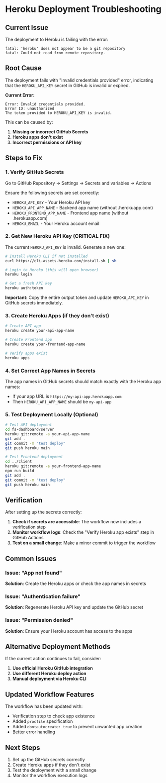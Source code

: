 # Heroku Deployment Troubleshooting

## Current Issue

The deployment to Heroku is failing with the error:
```
fatal: 'heroku' does not appear to be a git repository
fatal: Could not read from remote repository.
```

## Root Cause

The deployment fails with "Invalid credentials provided" error, indicating that the `HEROKU_API_KEY` secret in GitHub is invalid or expired.

**Current Error:**
```
Error: Invalid credentials provided.
Error ID: unauthorized
The token provided to HEROKU_API_KEY is invalid.
```

This can be caused by:

1. **Missing or incorrect GitHub Secrets**
2. **Heroku apps don't exist**
3. **Incorrect permissions or API key**

## Steps to Fix

### 1. Verify GitHub Secrets

Go to GitHub Repository → Settings → Secrets and variables → Actions

Ensure the following secrets are set correctly:

- `HEROKU_API_KEY` - Your Heroku API key
- `HEROKU_API_APP_NAME` - Backend app name (without .herokuapp.com)
- `HEROKU_FRONTEND_APP_NAME` - Frontend app name (without .herokuapp.com)
- `HEROKU_EMAIL` - Your Heroku account email

### 2. Get New Heroku API Key (CRITICAL FIX)

The current `HEROKU_API_KEY` is invalid. Generate a new one:

```bash
# Install Heroku CLI if not installed
curl https://cli-assets.heroku.com/install.sh | sh

# Login to Heroku (this will open browser)
heroku login

# Get a fresh API key
heroku auth:token
```

**Important**: Copy the entire output token and update `HEROKU_API_KEY` in GitHub secrets immediately.

### 3. Create Heroku Apps (if they don't exist)

```bash
# Create API app
heroku create your-api-app-name

# Create Frontend app
heroku create your-frontend-app-name

# Verify apps exist
heroku apps
```

### 4. Set Correct App Names in Secrets

The app names in GitHub secrets should match exactly with the Heroku app names:
- If your app URL is `https://my-api-app.herokuapp.com`
- Then `HEROKU_API_APP_NAME` should be `my-api-app`

### 5. Test Deployment Locally (Optional)

```bash
# Test API deployment
cd fs-dashboard/server
heroku git:remote -a your-api-app-name
git add .
git commit -m "test deploy"
git push heroku main

# Test Frontend deployment
cd ../client
heroku git:remote -a your-frontend-app-name
npm run build
git add .
git commit -m "test deploy"
git push heroku main
```

## Verification

After setting up the secrets correctly:

1. **Check if secrets are accessible**: The workflow now includes a verification step
2. **Monitor workflow logs**: Check the "Verify Heroku app exists" step in GitHub Actions
3. **Test on a small change**: Make a minor commit to trigger the workflow

## Common Issues

### Issue: "App not found"
**Solution**: Create the Heroku apps or check the app names in secrets

### Issue: "Authentication failure"
**Solution**: Regenerate Heroku API key and update the GitHub secret

### Issue: "Permission denied"
**Solution**: Ensure your Heroku account has access to the apps

## Alternative Deployment Methods

If the current action continues to fail, consider:

1. **Use official Heroku GitHub integration**
2. **Use different Heroku deploy action**
3. **Manual deployment via Heroku CLI**

## Updated Workflow Features

The workflow has been updated with:
- Verification step to check app existence
- Added `procfile` specification
- Added `dontautocreate: true` to prevent unwanted app creation
- Better error handling

## Next Steps

1. Set up the GitHub secrets correctly
2. Create Heroku apps if they don't exist
3. Test the deployment with a small change
4. Monitor the workflow execution logs
